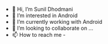 - 👋 Hi, I’m Sunil Dhodmani
- 👀 I’m interested in Android
- 🌱 I’m currently working with Android
- 💞️ I’m looking to collaborate on ...
- 📫 How to reach me - 

<!---
itzSunil8999/itzSunil8999 is a ✨ special ✨ repository because its `README.md` (this file) appears on your GitHub profile.
You can click the Preview link to take a look at your changes.
--->
